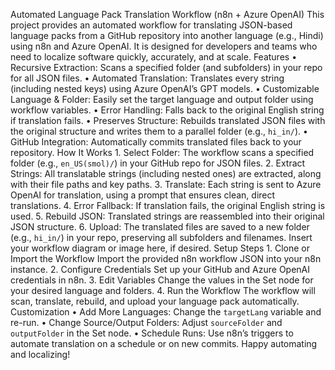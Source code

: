 Automated Language Pack Translation Workflow (n8n + Azure OpenAI)
This project provides an automated workflow for translating JSON-based language packs from a GitHub repository into another language (e.g., Hindi) using n8n and Azure OpenAI.
It is designed for developers and teams who need to localize software quickly, accurately, and at scale.
Features
	•	Recursive Extraction: Scans a specified folder (and subfolders) in your repo for all JSON files.
	•	Automated Translation: Translates every string (including nested keys) using Azure OpenAI’s GPT models.
	•	Customizable Language & Folder: Easily set the target language and output folder using workflow variables.
	•	Error Handling: Falls back to the original English string if translation fails.
	•	Preserves Structure: Rebuilds translated JSON files with the original structure and writes them to a parallel folder (e.g., `hi_in/`).
	•	GitHub Integration: Automatically commits translated files back to your repository.
How It Works
	1.	Select Folder: The workflow scans a specified folder (e.g., `en_US(smol)/`) in your GitHub repo for JSON files.
	2.	Extract Strings: All translatable strings (including nested ones) are extracted, along with their file paths and key paths.
	3.	Translate: Each string is sent to Azure OpenAI for translation, using a prompt that ensures clean, direct translations.
	4.	Error Fallback: If translation fails, the original English string is used.
	5.	Rebuild JSON: Translated strings are reassembled into their original JSON structure.
	6.	Upload: The translated files are saved to a new folder (e.g., `hi_in/`) in your repo, preserving all subfolders and filenames.
Insert your workflow diagram or image here, if desired.
Setup Steps
	1.	Clone or Import the Workflow
Import the provided n8n workflow JSON into your n8n instance.
	2.	Configure Credentials
Set up your GitHub and Azure OpenAI credentials in n8n.
	3.	Edit Variables
Change the values in the Set node for your desired language and folders.
	4.	Run the Workflow
The workflow will scan, translate, rebuild, and upload your language pack automatically.
Customization
	•	Add More Languages: Change the `targetLang` variable and re-run.
	•	Change Source/Output Folders: Adjust `sourceFolder` and `outputFolder` in the Set node.
	•	Schedule Runs: Use n8n’s triggers to automate translation on a schedule or on new commits.
Happy automating and localizing!
